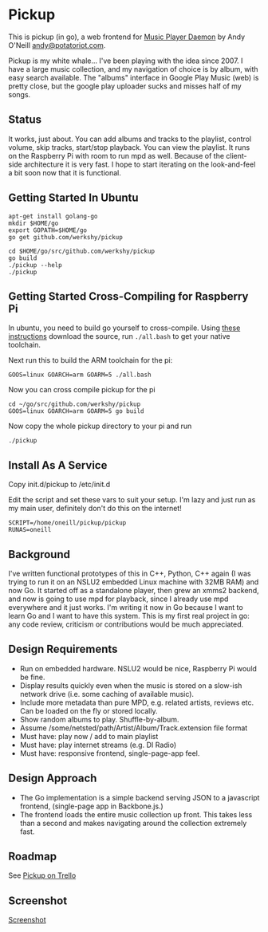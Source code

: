 Pickup
======

This is pickup (in go), a web frontend for [Music Player Daemon](http://mpd.wikia.com/wiki/Music_Player_Daemon_Wiki) by Andy O'Neill
<andy@potatoriot.com>.

Pickup is my white whale... I've been playing with the idea since 2007. I have a
large music collection, and my navigation of choice is by album, with easy
search available. The "albums" interface in Google Play Music (web) is pretty
close, but the google play uploader sucks and misses half of my songs.

Status
------

It works, just about. You can add albums and tracks to the playlist, control
volume, skip tracks, start/stop playback. You can view the playlist. It runs on
the Raspberry Pi with room to run mpd as well. Because of the client-side
architecture it is very fast. I hope to start iterating on the look-and-feel a
bit soon now that it is functional.

Getting Started In Ubuntu
-------------------------

    apt-get install golang-go
    mkdir $HOME/go
    export GOPATH=$HOME/go
    go get github.com/werkshy/pickup

    cd $HOME/go/src/github.com/werkshy/pickup
    go build
    ./pickup --help
    ./pickup

Getting Started Cross-Compiling for Raspberry Pi
------------------------------------------------

In ubuntu, you need to build go yourself to cross-compile.
Using [these instructions](http://golang.org/doc/install/source) download the
source, run `./all.bash` to get your native toolchain.

Next run this to build the ARM toolchain for the pi:

    GOOS=linux GOARCH=arm GOARM=5 ./all.bash

Now you can cross compile pickup for the pi

    cd ~/go/src/github.com/werkshy/pickup
    GOOS=linux GOARCH=arm GOARM=5 go build

Now copy the whole pickup directory to your pi and run

    ./pickup

Install As A Service
--------------------

Copy init.d/pickup to /etc/init.d

Edit the script and set these vars to suit your setup. I'm lazy and just run as
my main user, definitely don't do this on the internet!

	SCRIPT=/home/oneill/pickup/pickup
	RUNAS=oneill

Background
-----------

I've written functional prototypes of this in C++, Python, C++ again (I was
trying to run it on an NSLU2 embedded Linux machine with 32MB RAM) and now Go.
It started off as a standalone player, then grew an xmms2 backend, and now is
going to use mpd for playback, since I already use mpd everywhere and it just
works. I'm writing it now in Go because I want to learn Go and I want to have
this system. This is my first real project in go: any code review, criticism or
contributions would be much appreciated.

Design Requirements
--------------------

- Run on embedded hardware. NSLU2 would be nice, Raspberry Pi would be
  fine.
- Display results quickly even when the music is stored on a slow-ish network
  drive (i.e. some caching of available music).
- Include more metadata than pure MPD, e.g. related artists, reviews etc. Can be
  loaded on the fly or stored locally.
- Show random albums to play. Shuffle-by-album.
- Assume /some/netsted/path/Artist/Album/Track.extension file format
- Must have: play now / add to main playlist
- Must have: play internet streams (e.g. DI Radio)
- Must have: responsive frontend, single-page-app feel.

Design Approach
-----------------

- The Go implementation is a simple backend serving JSON to a javascript
  frontend, (single-page app in Backbone.js.)
- The frontend loads the entire music collection up front. This takes less than
  a second and makes navigating around the collection extremely fast.


Roadmap
-------

See [Pickup on Trello](https://trello.com/board/pickup/515a58746cbd4fd847001505)


Screenshot
----------
[Screenshot](http://images.ultrahigh.org/pickup_20130405.png)
